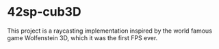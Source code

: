 # 42sp-cub3D
This project is a raycasting implementation inspired by the world famous game Wolfenstein 3D, which it was the first FPS ever.
